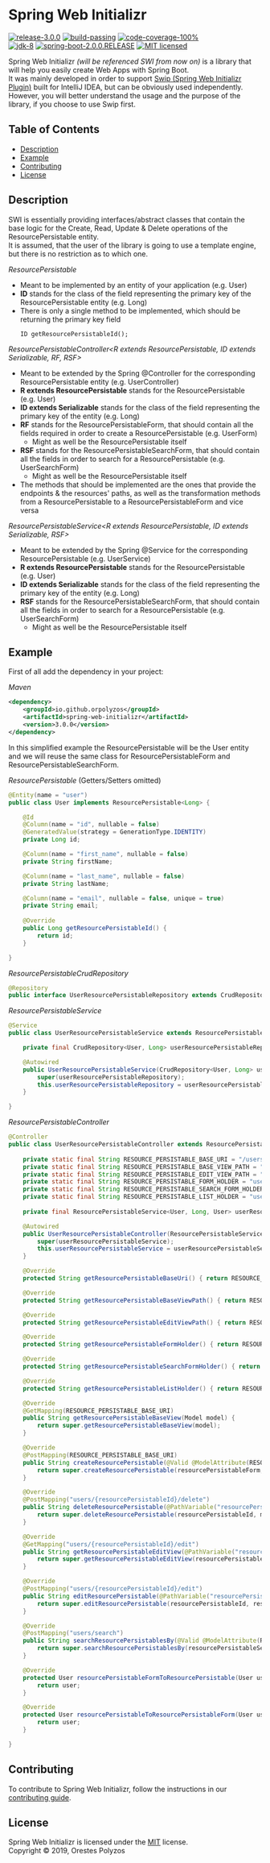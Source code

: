 Spring Web Initializr
==========
[![release-3.0.0][shield-release]](#)
[![build-passing][shield-build]](#)
[![code-coverage-100%][shield-coverage]](#)  
[![jdk-8][shield-jdk]](#)
[![spring-boot-2.0.0.RELEASE][shield-spring]](#)
[![MIT licensed][shield-license]](#)

Spring Web Initializr _(will be referenced SWI from now on)_ is a library that will help you easily create Web Apps with Spring Boot.  
It was mainly developed in order to support [Swip (Spring Web Initializr Plugin)](https://plugins.jetbrains.com/plugin/12239-swip-spring-web-initializr-) built for IntelliJ IDEA, but can be obviously used independently.
However, you will better understand the usage and the purpose of the library, if you choose to use Swip first.

Table of Contents
-----------------
  * [Description](#Description)
  * [Example](#Example)
  * [Contributing](#Contributing)
  * [License](#License)
  
Description
-----------

SWI is essentially providing interfaces/abstract classes that contain the base logic for the Create, Read, Update & Delete  operations of the ResourcePersistable entity.  
It is assumed, that the user of the library is going to use a template engine, but there is no restriction as to which one.

_ResourcePersistable<ID>_
* Meant to be implemented by an entity of your application (e.g. User)  
* **ID** stands for the class of the field representing the primary key of the ResourcePersistable entity (e.g. Long)
* There is only a single method to be implemented, which should be returning the primary key field  
    ```
    ID getResourcePersistableId();
    ```

_ResourcePersistableController<R extends ResourcePersistable<ID>, ID extends Serializable, RF, RSF>_
* Meant to be extended by the Spring @Controller for the corresponding ResourcePersistable entity (e.g. UserController)
* **R extends ResourcePersistable<ID>** stands for the ResourcePersistable (e.g. User)
* **ID extends Serializable** stands for the class of the field representing the primary key of the entity (e.g. Long)
* **RF** stands for the ResourcePersistableForm, that should contain all the fields required in order to create a ResourcePersistable (e.g. UserForm)
  * Might as well be the ResourcePersistable itself
* **RSF** stands for the ResourcePersistableSearchForm, that should contain all the fields in order to search for a ResourcePersistable (e.g. UserSearchForm)
  * Might as well be the ResourcePersistable itself
* The methods that should be implemented are the ones that provide the endpoints & the resources' paths, as well as the transformation methods from a ResourcePersistable to a ResourcePersistableForm and vice versa
  
_ResourcePersistableService<R extends ResourcePersistable<ID>, ID extends Serializable, RSF>_
* Meant to be extended by the Spring @Service for the corresponding ResourcePersistable (e.g. UserService)
* **R extends ResourcePersistable<ID>** stands for the ResourcePersistable (e.g. User)
* **ID extends Serializable** stands for the class of the field representing the primary key of the entity (e.g. Long)
* **RSF** stands for the ResourcePersistableSearchForm, that should contain all the fields in order to search for a ResourcePersistable (e.g. UserSearchForm)
  * Might as well be the ResourcePersistable itself  


Example
-----
First of all add the dependency in your project:

_Maven_
```xml
<dependency>
    <groupId>io.github.orpolyzos</groupId>
    <artifactId>spring-web-initializr</artifactId>
    <version>3.0.0</version>
</dependency>
```
In this simplified example the ResourcePersistable will be the User entity and we will reuse the same class for ResourcePersistableForm and ResourcePersistableSearchForm. 

_ResourcePersistable_ (Getters/Setters omitted)
```java
@Entity(name = "user")
public class User implements ResourcePersistable<Long> {

    @Id
    @Column(name = "id", nullable = false)
    @GeneratedValue(strategy = GenerationType.IDENTITY)
    private Long id;

    @Column(name = "first_name", nullable = false)
    private String firstName;

    @Column(name = "last_name", nullable = false)
    private String lastName;

    @Column(name = "email", nullable = false, unique = true)
    private String email;
    
    @Override
    public Long getResourcePersistableId() {
        return id;
    }

}
```

_ResourcePersistableCrudRepository_
```java
@Repository
public interface UserResourcePersistableRepository extends CrudRepository<User, Long> {}
```

_ResourcePersistableService_
```java
@Service
public class UserResourcePersistableService extends ResourcePersistableService<User, Long, User> {

    private final CrudRepository<User, Long> userResourcePersistableRepository;

    @Autowired
    public UserResourcePersistableService(CrudRepository<User, Long> userResourcePersistableRepository) {
        super(userResourcePersistableRepository);
        this.userResourcePersistableRepository = userResourcePersistableRepository;
    }

}
```

_ResourcePersistableController_
```java
@Controller
public class UserResourcePersistableController extends ResourcePersistableController<User, Long, User, User> {
    
    private static final String RESOURCE_PERSISTABLE_BASE_URI = "/users";
    private static final String RESOURCE_PERSISTABLE_BASE_VIEW_PATH = "/user/users";
    private static final String RESOURCE_PERSISTABLE_EDIT_VIEW_PATH = "/user/edit-user";
    private static final String RESOURCE_PERSISTABLE_FORM_HOLDER = "userForm";
    private static final String RESOURCE_PERSISTABLE_SEARCH_FORM_HOLDER = "userSearchForm";
    private static final String RESOURCE_PERSISTABLE_LIST_HOLDER = "userList";
    
    private final ResourcePersistableService<User, Long, User> userResourcePersistableService;

    @Autowired
    public UserResourcePersistableController(ResourcePersistableService<User, Long, User> userResourcePersistableService) {
        super(userResourcePersistableService);
        this.userResourcePersistableService = userResourcePersistableService;
    }

    @Override
    protected String getResourcePersistableBaseUri() { return RESOURCE_PERSISTABLE_BASE_URI; }

    @Override
    protected String getResourcePersistableBaseViewPath() { return RESOURCE_PERSISTABLE_BASE_VIEW_PATH; }

    @Override
    protected String getResourcePersistableEditViewPath() { return RESOURCE_PERSISTABLE_EDIT_VIEW_PATH; }

    @Override
    protected String getResourcePersistableFormHolder() { return RESOURCE_PERSISTABLE_FORM_HOLDER; }

    @Override
    protected String getResourcePersistableSearchFormHolder() { return RESOURCE_PERSISTABLE_SEARCH_FORM_HOLDER; }

    @Override
    protected String getResourcePersistableListHolder() { return RESOURCE_PERSISTABLE_LIST_HOLDER; }

    @Override
    @GetMapping(RESOURCE_PERSISTABLE_BASE_URI)
    public String getResourcePersistableBaseView(Model model) {
        return super.getResourcePersistableBaseView(model);
    }

    @Override
    @PostMapping(RESOURCE_PERSISTABLE_BASE_URI)
    public String createResourcePersistable(@Valid @ModelAttribute(RESOURCE_PERSISTABLE_FORM_HOLDER) User resourcePersistableForm, BindingResult bindingResult, Model model, RedirectAttributes redirectAttributes) {
        return super.createResourcePersistable(resourcePersistableForm, bindingResult, model, redirectAttributes);
    }

    @Override
    @PostMapping("users/{resourcePersistableId}/delete")
    public String deleteResourcePersistable(@PathVariable("resourcePersistableId") Long resourcePersistableId, Model model) {
        return super.deleteResourcePersistable(resourcePersistableId, model);
    }

    @Override
    @GetMapping("users/{resourcePersistableId}/edit")
    public String getResourcePersistableEditView(@PathVariable("resourcePersistableId") Long resourcePersistableId, Model model) {
        return super.getResourcePersistableEditView(resourcePersistableId, model);
    }

    @Override
    @PostMapping("users/{resourcePersistableId}/edit")
    public String editResourcePersistable(@PathVariable("resourcePersistableId") Long resourcePersistableId, @Valid @ModelAttribute(RESOURCE_PERSISTABLE_FORM_HOLDER) User resourcePersistableForm, BindingResult bindingResult, Model model, RedirectAttributes redirectAttributes) {
        return super.editResourcePersistable(resourcePersistableId, resourcePersistableForm, bindingResult, model, redirectAttributes);
    }

    @Override
    @PostMapping("users/search")
    public String searchResourcePersistablesBy(@Valid @ModelAttribute(RESOURCE_PERSISTABLE_SEARCH_FORM_HOLDER) User resourcePersistableSearchForm, BindingResult bindingResult, Model model, RedirectAttributes redirectAttributes) {
        return super.searchResourcePersistablesBy(resourcePersistableSearchForm, bindingResult, model, redirectAttributes);
    }

    @Override
    protected User resourcePersistableFormToResourcePersistable(User user) {
        return user;
    }

    @Override
    protected User resourcePersistableToResourcePersistableForm(User user) {
        return user;
    }

}
```

Contributing
------------
To contribute to Spring Web Initializr, follow the instructions in our [contributing guide](/contributing.md).

License
-------
Spring Web Initializr is licensed under the [MIT](/license.md) license.  
Copyright &copy; 2019, Orestes Polyzos

[shield-release]: https://img.shields.io/badge/release-3.0.0-blue.svg
[shield-build]: https://img.shields.io/badge/build-passing-brightgreen.svg
[shield-coverage]: https://img.shields.io/badge/coverage-0%25-red.svg
[shield-jdk]: https://img.shields.io/badge/jdk-8-blue.svg
[shield-spring]: https://img.shields.io/badge/spring-2.0.0-blue.svg
[shield-license]: https://img.shields.io/badge/license-MIT-blue.svg
